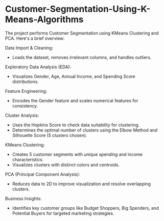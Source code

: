 # Customer-Segmentation-Using-K-Means-Algorithms
The project performs Customer Segmentation using KMeans Clustering and PCA. Here's a brief overview:

Data Import & Cleaning:
- Loads the dataset, removes irrelevant columns, and handles outliers.

Exploratory Data Analysis (EDA):
- Visualizes Gender, Age, Annual Income, and Spending Score distributions.

Feature Engineering:
- Encodes the Gender feature and scales numerical features for consistency.

Cluster Analysis:
- Uses the Hopkins Score to check data suitability for clustering.
- Determines the optimal number of clusters using the Elbow Method and Silhouette Score (5 clusters chosen).

KMeans Clustering:
- Creates 5 customer segments with unique spending and income characteristics.
- Visualizes clusters with distinct colors and centroids.
  
PCA (Principal Component Analysis):
- Reduces data to 2D to improve visualization and resolve overlapping clusters.
  
Business Insights:
- Identifies key customer groups like Budget Shoppers, Big Spenders, and Potential Buyers for targeted marketing strategies.

